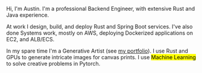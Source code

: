 Hi, I'm Austin.  I'm a professional Backend Engineer, with extensive Rust and Java experience.

At work I design, build, and deploy Rust and Spring Boot services.  I've also done Systems work, mostly on AWS, 
deploying Dockerized applications on EC2, and ALB/ECS.

In my spare time I'm a Generative Artist (see [my portfolio](https://austinjones.onfabrik.com/portfolio/texture-from-nothing)).  I use Rust and GPUs to generate intricate images for canvas prints.  I use <mark>Machine Learning</mark> to solve creative problems 
in Pytorch.
